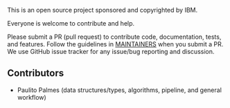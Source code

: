 
This is an open source project sponsored and copyrighted by IBM. 

Everyone is welcome to contribute and help.

Please submit a PR (pull request) to contribute code, documentation, tests, and features. 
Follow the guidelines in [MAINTAINERS](MAINTAINERS.md) when you submit a PR. 
We use GitHub issue tracker for any issue/bug reporting and discussion.

## Contributors
- Paulito Palmes (data structures/types, algorithms, pipeline, and general workflow)
